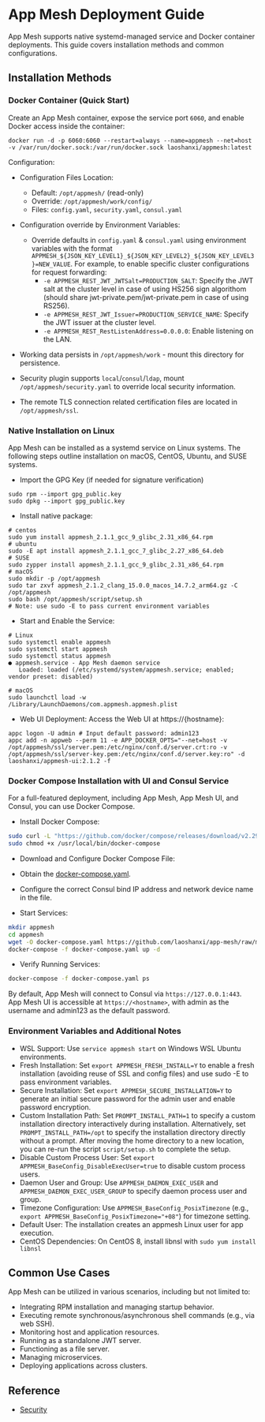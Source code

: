 # App Mesh Deployment Guide

App Mesh supports native systemd-managed service and Docker container deployments. This guide covers installation methods and common configurations.

## Installation Methods

### Docker Container (Quick Start)

Create an App Mesh container, expose the service port `6060`, and enable Docker access inside the container:

```shell
docker run -d -p 6060:6060 --restart=always --name=appmesh --net=host -v /var/run/docker.sock:/var/run/docker.sock laoshanxi/appmesh:latest
```

Configuration:

- Configuration Files Location:
  - Default: `/opt/appmesh/` (read-only)
  - Override: `/opt/appmesh/work/config/`
  - Files: `config.yaml`, `security.yaml`, `consul.yaml`

- Configuration override by Environment Variables:
  - Override defaults in `config.yaml` & `consul.yaml` using environment variables with the format `APPMESH_${JSON_KEY_LEVEL1}_${JSON_KEY_LEVEL2}_${JSON_KEY_LEVEL3}=NEW_VALUE`. For example, to enable specific cluster configurations for request forwarding:
    - `-e APPMESH_REST_JWT_JWTSalt=PRODUCTION_SALT`: Specify the JWT salt at the cluster level in case of using HS256 sign algorithom (should share jwt-private.pem/jwt-private.pem in case of using RS256).
    - `-e APPMESH_REST_JWT_Issuer=PRODUCTION_SERVICE_NAME`: Specify the JWT issuer at the cluster level.
    - `-e APPMESH_REST_RestListenAddress=0.0.0.0`: Enable listening on the LAN.

- Working data persists in `/opt/appmesh/work` - mount this directory for persistence.

- Security plugin supports `local`/`consul`/`ldap`, mount `/opt/appmesh/security.yaml` to override local security information.

- The remote TLS connection related certification files are located in `/opt/appmesh/ssl`.

### Native Installation on Linux

App Mesh can be installed as a systemd service on Linux systems. The following steps outline installation on macOS, CentOS, Ubuntu, and SUSE systems.

- Import the GPG Key (if needed for signature verification)

```shell
sudo rpm --import gpg_public.key
sudo dpkg --import gpg_public.key
```

- Install native package:

```shell
# centos
sudo yum install appmesh_2.1.1_gcc_9_glibc_2.31_x86_64.rpm
# ubuntu
sudo -E apt install appmesh_2.1.1_gcc_7_glibc_2.27_x86_64.deb
# SUSE
sudo zypper install appmesh_2.1.1_gcc_9_glibc_2.31_x86_64.rpm
# macOS
sudo mkdir -p /opt/appmesh
sudo tar zxvf appmesh_2.1.2_clang_15.0.0_macos_14.7.2_arm64.gz -C /opt/appmesh
sudo bash /opt/appmesh/script/setup.sh
# Note: use sudo -E to pass current environment variables
```

- Start and Enable the Service:

```shell
# Linux
sudo systemctl enable appmesh
sudo systemctl start appmesh
sudo systemctl status appmesh
● appmesh.service - App Mesh daemon service
   Loaded: loaded (/etc/systemd/system/appmesh.service; enabled; vendor preset: disabled)

# macOS
sudo launchctl load -w /Library/LaunchDaemons/com.appmesh.appmesh.plist
```

- Web UI Deployment: Access the Web UI at https://{hostname}:

```shell
appc logon -U admin # Input default password: admin123
appc add -n appweb --perm 11 -e APP_DOCKER_OPTS="--net=host -v /opt/appmesh/ssl/server.pem:/etc/nginx/conf.d/server.crt:ro -v /opt/appmesh/ssl/server-key.pem:/etc/nginx/conf.d/server.key:ro" -d laoshanxi/appmesh-ui:2.1.2 -f
```

### Docker Compose Installation with UI and Consul Service

For a full-featured deployment, including App Mesh, App Mesh UI, and Consul, you can use Docker Compose.

- Install Docker Compose:

```bash
sudo curl -L "https://github.com/docker/compose/releases/download/v2.29.2/docker-compose-$(uname -s)-$(uname -m)" -o /usr/local/bin/docker-compose
sudo chmod +x /usr/local/bin/docker-compose
```

- Download and Configure Docker Compose File:

- Obtain the [docker-compose.yaml](https://github.com/laoshanxi/app-mesh/raw/main/script/docker-compose.yaml).
- Configure the correct Consul bind IP address and network device name in the file.

- Start Services:

```bash
mkdir appmesh
cd appmesh
wget -O docker-compose.yaml https://github.com/laoshanxi/app-mesh/raw/main/script/docker-compose.yaml
docker-compose -f docker-compose.yaml up -d
```

- Verify Running Services:

```bash
docker-compose -f docker-compose.yaml ps
```

By default, App Mesh will connect to Consul via `https://127.0.0.1:443`. App Mesh UI is accessible at `https://<hostname>`, with admin as the username and admin123 as the default password.

### Environment Variables and Additional Notes

- WSL Support: Use `service appmesh start` on Windows WSL Ubuntu environments.
- Fresh Installation: Set `export APPMESH_FRESH_INSTALL=Y` to enable a fresh installation (avoiding reuse of SSL and config files) and use sudo -E to pass environment variables.
- Secure Installation: Set `export APPMESH_SECURE_INSTALLATION=Y` to generate an initial secure password for the admin user and enable password encryption.
- Custom Installation Path: Set `PROMPT_INSTALL_PATH=1` to specify a custom installation directory interactively during installation. Alternatively, set `PROMPT_INSTALL_PATH=/opt` to specify the installation directory directly without a prompt. After moving the home directory to a new location, you can re-run the script `script/setup.sh` to complete the setup.
- Disable Custom Process User: Set `export APPMESH_BaseConfig_DisableExecUser=true` to disable custom process users.
- Daemon User and Group: Use `APPMESH_DAEMON_EXEC_USER` and `APPMESH_DAEMON_EXEC_USER_GROUP` to specify daemon process user and group.
- Timezone Configuration: Use `APPMESH_BaseConfig_PosixTimezone` (e.g., `export APPMESH_BaseConfig_PosixTimezone="+08"`) for timezone setting.
- Default User: The installation creates an appmesh Linux user for app execution.
- CentOS Dependencies: On CentOS 8, install libnsl with `sudo yum install libnsl`

## Common Use Cases

App Mesh can be utilized in various scenarios, including but not limited to:

- Integrating RPM installation and managing startup behavior.
- Executing remote synchronous/asynchronous shell commands (e.g., via web SSH).
- Monitoring host and application resources.
- Running as a standalone JWT server.
- Functioning as a file server.
- Managing microservices.
- Deploying applications across clusters.

## Reference

- [Security](https://app-mesh.readthedocs.io/en/latest/Security.html)
